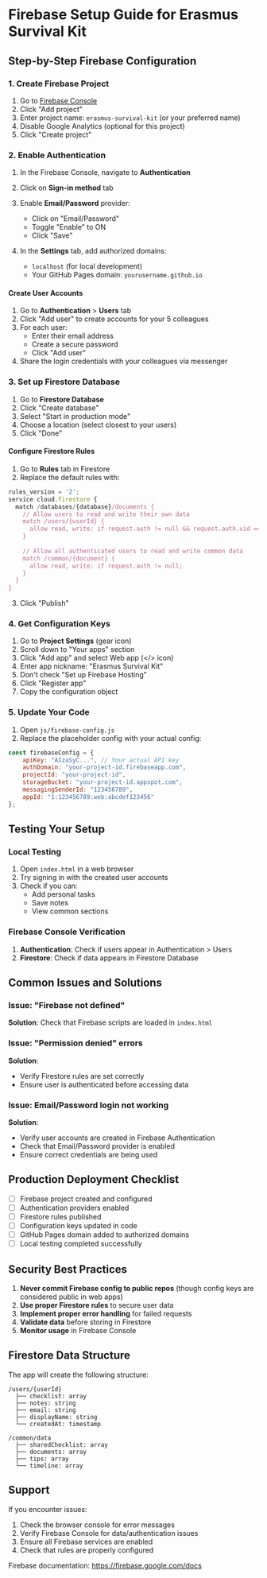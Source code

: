 # Firebase Setup Guide for Erasmus Survival Kit

## Step-by-Step Firebase Configuration

### 1. Create Firebase Project

1. Go to [Firebase Console](https://console.firebase.google.com/)
2. Click "Add project"
3. Enter project name: `erasmus-survival-kit` (or your preferred name)
4. Disable Google Analytics (optional for this project)
5. Click "Create project"

### 2. Enable Authentication

1. In the Firebase Console, navigate to **Authentication**
2. Click on **Sign-in method** tab
3. Enable **Email/Password** provider:
   - Click on "Email/Password"
   - Toggle "Enable" to ON
   - Click "Save"

4. In the **Settings** tab, add authorized domains:
   - `localhost` (for local development)
   - Your GitHub Pages domain: `yourusername.github.io`

#### Create User Accounts

1. Go to **Authentication** > **Users** tab
2. Click "Add user" to create accounts for your 5 colleagues
3. For each user:
   - Enter their email address
   - Create a secure password
   - Click "Add user"
4. Share the login credentials with your colleagues via messenger

### 3. Set up Firestore Database

1. Go to **Firestore Database**
2. Click "Create database"
3. Select "Start in production mode"
4. Choose a location (select closest to your users)
5. Click "Done"

#### Configure Firestore Rules

1. Go to **Rules** tab in Firestore
2. Replace the default rules with:

```javascript
rules_version = '2';
service cloud.firestore {
  match /databases/{database}/documents {
    // Allow users to read and write their own data
    match /users/{userId} {
      allow read, write: if request.auth != null && request.auth.uid == userId;
    }
    
    // Allow all authenticated users to read and write common data
    match /common/{document} {
      allow read, write: if request.auth != null;
    }
  }
}
```

3. Click "Publish"

### 4. Get Configuration Keys

1. Go to **Project Settings** (gear icon)
2. Scroll down to "Your apps" section
3. Click "Add app" and select Web app (</> icon)
4. Enter app nickname: "Erasmus Survival Kit"
5. Don't check "Set up Firebase Hosting"
6. Click "Register app"
7. Copy the configuration object

### 5. Update Your Code

1. Open `js/firebase-config.js`
2. Replace the placeholder config with your actual config:

```javascript
const firebaseConfig = {
    apiKey: "AIzaSyC...", // Your actual API key
    authDomain: "your-project-id.firebaseapp.com",
    projectId: "your-project-id",
    storageBucket: "your-project-id.appspot.com",
    messagingSenderId: "123456789",
    appId: "1:123456789:web:abcdef123456"
};
```

## Testing Your Setup

### Local Testing

1. Open `index.html` in a web browser
2. Try signing in with the created user accounts
3. Check if you can:
   - Add personal tasks
   - Save notes
   - View common sections

### Firebase Console Verification

1. **Authentication**: Check if users appear in Authentication > Users
2. **Firestore**: Check if data appears in Firestore Database

## Common Issues and Solutions

### Issue: "Firebase not defined"
**Solution**: Check that Firebase scripts are loaded in `index.html`

### Issue: "Permission denied" errors
**Solution**: 
- Verify Firestore rules are set correctly
- Ensure user is authenticated before accessing data

### Issue: Email/Password login not working
**Solution**:
- Verify user accounts are created in Firebase Authentication
- Check that Email/Password provider is enabled
- Ensure correct credentials are being used

## Production Deployment Checklist

- [ ] Firebase project created and configured
- [ ] Authentication providers enabled
- [ ] Firestore rules published
- [ ] Configuration keys updated in code
- [ ] GitHub Pages domain added to authorized domains
- [ ] Local testing completed successfully

## Security Best Practices

1. **Never commit Firebase config to public repos** (though config keys are considered public in web apps)
2. **Use proper Firestore rules** to secure user data
3. **Implement proper error handling** for failed requests
4. **Validate data** before storing in Firestore
5. **Monitor usage** in Firebase Console

## Firestore Data Structure

The app will create the following structure:

```
/users/{userId}
  ├── checklist: array
  ├── notes: string
  ├── email: string
  ├── displayName: string
  └── createdAt: timestamp

/common/data
  ├── sharedChecklist: array
  ├── documents: array
  ├── tips: array
  └── timeline: array
```

## Support

If you encounter issues:
1. Check the browser console for error messages
2. Verify Firebase Console for data/authentication issues
3. Ensure all Firebase services are enabled
4. Check that rules are properly configured

Firebase documentation: https://firebase.google.com/docs
